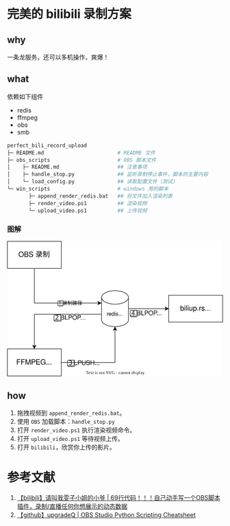 # 完美的 bilibili 录制方案

## why

一条龙服务，还可以多机操作，爽爆！

## what

依赖如下组件
- redis
- ffmpeg
- obs
- smb

```bash
perfect_bili_record_upload
├─ README.md                        # README 文件
├─ obs_scripts                      # OBS 脚本文件
│    ├─ README.md                   ## 注意事项
│    ├─ handle_stop.py              ## 监听录制停止事件，脚本的主要内容
│    └─ load_config.py              ## 读取配置文件（测试）
└─ win_scripts                      # windows 用的脚本
       ├─ append_render_redis.bat   ## 将文件加入渲染列表
       ├─ render_video.ps1          ## 渲染视频
       └─ upload_video.ps1          ## 上传视频
```

### 图解

![流程图](./README.assets/flow.drawio.svg)

## how

1. 拖拽视频到 `append_render_redis.bat`。
2. 使用 `OBS` 加载脚本：`handle_stop.py`
3. 打开 `render_video.ps1` 执行渲染视频命令。
4. 打开 `upload_video.ps1` 等待视频上传。
5. 打开 `bilibili`，欣赏你上传的影片。


# 参考文献

1. [【bilibili】请叫我雯子小姐的小爷 | 69行代码！！！自己动手写一个OBS脚本插件，录制/直播任何你想展示的动态数据](https://www.bilibili.com/video/BV18t4y1S7by)
2. [【github】upgradeQ | OBS Studio Python Scripting Cheatsheet](https://github.com/upgradeQ/OBS-Studio-Python-Scripting-Cheatsheet-obspython-Examples-of-API)